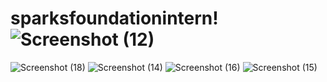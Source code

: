 # sparksfoundationintern!![Screenshot (12)](https://user-images.githubusercontent.com/104014611/212299294-16068878-a717-4249-9764-52d48f489a6b.png)
![Screenshot (18)](https://user-images.githubusercontent.com/104014611/212299343-124dda98-bd56-4dc3-8045-b32be0dbf1eb.png)
![Screenshot (14)](https://user-images.githubusercontent.com/104014611/212299586-355aa5d6-58a0-489e-9bd9-919506223875.png)
![Screenshot (16)](https://user-images.githubusercontent.com/104014611/212299628-78c8edc7-4a6d-4b6a-b518-040cf64db1c2.png)
![Screenshot (15)](https://user-images.githubusercontent.com/104014611/212299660-8c00b31f-a369-4a8c-b4d0-43657c13e727.png)
